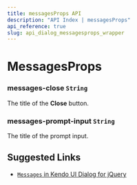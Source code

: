 ```yaml
---
title: messagesProps API
description: "API Index | messagesProps"
api_reference: true
slug: api_dialog_messagesprops_wrapper
---
```


# MessagesProps

### messages-close `String`

The title of the **Close** button.

### messages-prompt-input `String`

The title of the prompt input.

## Suggested Links

* [`Messages` in Kendo UI Dialog for jQuery](https://docs.telerik.com/kendo-ui/api/javascript/ui/dialog/configuration/messages)
